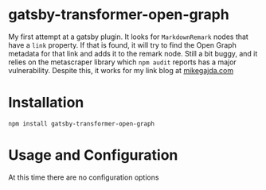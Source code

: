 # gatsby-transformer-open-graph

My first attempt at a gatsby plugin. It looks for `MarkdownRemark` nodes that have a `link` property. If that is found, it will try to find the Open Graph metadata for that link and adds it to the remark node. Still a bit buggy, and it relies on the metascraper library which `npm audit` reports has a major vulnerability. Despite this, it works for my link blog at [mikegajda.com](https://mikegajda.com)

# Installation
`npm install gatsby-transformer-open-graph`

# Usage and Configuration
At this time there are no configuration options